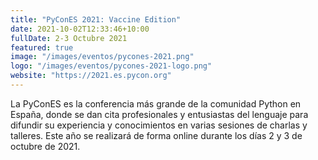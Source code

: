 ```yaml
---
title: "PyConES 2021: Vaccine Edition"
date: 2021-10-02T12:33:46+10:00
fullDate: 2-3 Octubre 2021
featured: true
image: "/images/eventos/pycones-2021.png"
logo: "/images/eventos/pycones-2021-logo.png"
website: "https://2021.es.pycon.org"
---
```


La PyConES es la conferencia más grande de la comunidad Python en España, donde se dan cita profesionales y entusiastas del lenguaje para difundir su experiencia y conocimientos en varias sesiones de charlas y talleres. Este año se realizará de forma online durante los días 2 y 3 de octubre de 2021. 